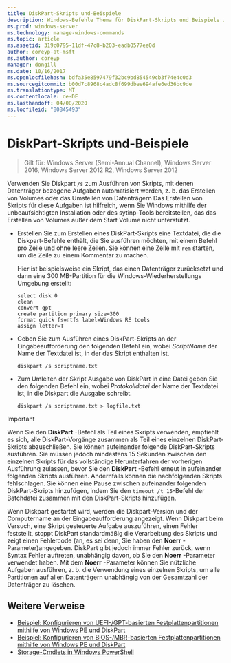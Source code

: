 ```yaml
---
title: DiskPart-Skripts und-Beispiele
description: Windows-Befehle Thema für DiskPart-Skripts und Beispiele zum Automatisieren von Datenträger bezogenen Aufgaben, z. b. zum Erstellen von Volumes oder zum wandeln von Datenträgern in dynamische Datenträger.
ms.prod: windows-server
ms.technology: manage-windows-commands
ms.topic: article
ms.assetid: 319c0795-11df-47c8-b203-eadb0577ee0d
author: coreyp-at-msft
ms.author: coreyp
manager: dongill
ms.date: 10/16/2017
ms.openlocfilehash: bdfa35e8597479f32bc9bd854549cb3f74e4c0d3
ms.sourcegitcommit: b00d7c8968c4adc8f699dbee694afe6ed36bc9de
ms.translationtype: MT
ms.contentlocale: de-DE
ms.lasthandoff: 04/08/2020
ms.locfileid: "80845493"
---
```

# <a name="diskpart-scripts-and-examples"></a>DiskPart-Skripts und-Beispiele

>Gilt für: Windows Server (Semi-Annual Channel), Windows Server 2016, Windows Server 2012 R2, Windows Server 2012

Verwenden Sie Diskpart `/s` zum Ausführen von Skripts, mit denen Datenträger bezogene Aufgaben automatisiert werden, z. b. das Erstellen von Volumes oder das Umstellen von Datenträgern Das Erstellen von Skripts für diese Aufgaben ist hilfreich, wenn Sie Windows mithilfe der unbeaufsichtigten Installation oder des sytinp-Tools bereitstellen, das das Erstellen von Volumes außer dem Start Volume nicht unterstützt.  
  
-   Erstellen Sie zum Erstellen eines DiskPart-Skripts eine Textdatei, die die Diskpart-Befehle enthält, die Sie ausführen möchten, mit einem Befehl pro Zeile und ohne leere Zeilen. Sie können eine Zeile mit `rem` starten, um die Zeile zu einem Kommentar zu machen.  
  
    Hier ist beispielsweise ein Skript, das einen Datenträger zurücksetzt und dann eine 300 MB-Partition für die Windows-Wiederherstellungs Umgebung erstellt:  
  
    ```  
    select disk 0  
    clean  
    convert gpt  
    create partition primary size=300  
    format quick fs=ntfs label=Windows RE tools  
    assign letter=T  
    ```  
  
-   Geben Sie zum Ausführen eines DiskPart-Skripts an der Eingabeaufforderung den folgenden Befehl ein, wobei *ScriptName* der Name der Textdatei ist, in der das Skript enthalten ist.  
  
    ```  
    diskpart /s scriptname.txt  
    ```  
  
-   Zum Umleiten der Skript Ausgabe von DiskPart in eine Datei geben Sie den folgenden Befehl ein, wobei *Protokolldatei* der Name der Textdatei ist, in die Diskpart die Ausgabe schreibt.  
  
    ```  
    diskpart /s scriptname.txt > logfile.txt  
    ```  
  
> [!IMPORTANT]  
> Wenn Sie den **DiskPart** -Befehl als Teil eines Skripts verwenden, empfiehlt es sich, alle DiskPart-Vorgänge zusammen als Teil eines einzelnen DiskPart-Skripts abzuschließen. Sie können aufeinander folgende DiskPart-Skripts ausführen. Sie müssen jedoch mindestens 15 Sekunden zwischen den einzelnen Skripts für das vollständige Herunterfahren der vorherigen Ausführung zulassen, bevor Sie den **DiskPart** -Befehl erneut in aufeinander folgenden Skripts ausführen. Andernfalls können die nachfolgenden Skripts fehlschlagen. Sie können eine Pause zwischen aufeinander folgenden DiskPart-Skripts hinzufügen, indem Sie den `timeout /t 15`-Befehl der Batchdatei zusammen mit den DiskPart-Skripts hinzufügen.  
  
Wenn Diskpart gestartet wird, werden die Diskpart-Version und der Computername an der Eingabeaufforderung angezeigt. Wenn Diskpart beim Versuch, eine Skript gesteuerte Aufgabe auszuführen, einen Fehler feststellt, stoppt DiskPart standardmäßig die Verarbeitung des Skripts und zeigt einen Fehlercode \(an, es sei denn, Sie haben den **Noerr** -Parameter\)angegeben. DiskPart gibt jedoch immer Fehler zurück, wenn Syntax Fehler auftreten, unabhängig davon, ob Sie den **Noerr** -Parameter verwendet haben. Mit dem **Noerr** -Parameter können Sie nützliche Aufgaben ausführen, z. b. die Verwendung eines einzelnen Skripts, um alle Partitionen auf allen Datenträgern unabhängig von der Gesamtzahl der Datenträger zu löschen.  
  
## <a name="additional-references"></a>Weitere Verweise
  
- [Beispiel: Konfigurieren von UEFI-\/GPT\-basierten Festplattenpartitionen mithilfe von Windows PE und DiskPart](https://technet.microsoft.com/library/hh825686.aspx)  
- [Beispiel: Konfigurieren von BIOS-\/MBR\-basierten Festplattenpartitionen mithilfe von Windows PE und DiskPart](https://technet.microsoft.com/library/hh825677.aspx)  
- [Storage-Cmdlets in Windows PowerShell](https://technet.microsoft.com/library/hh848705.aspx)  
  

